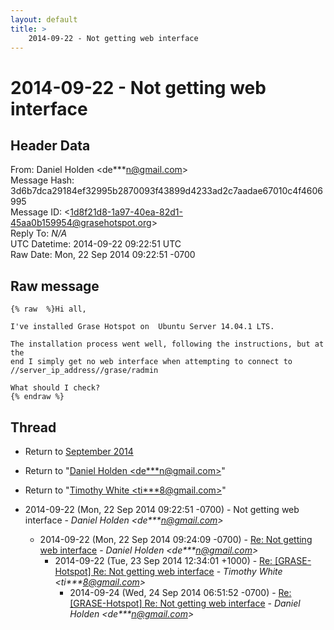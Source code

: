 ```yaml
---
layout: default
title: >
    2014-09-22 - Not getting web interface
---
```


# 2014-09-22 - Not getting web interface

## Header Data

From: Daniel Holden \<de***n@gmail.com\><br>
Message Hash: 3d6b7dca29184ef32995b2870093f43899d4233ad2c7aadae67010c4f4606995<br>
Message ID: \<1d8f21d8-1a97-40ea-82d1-45aa0b159954@grasehotspot.org\><br>
Reply To: _N/A_<br>
UTC Datetime: 2014-09-22 09:22:51 UTC<br>
Raw Date: Mon, 22 Sep 2014 09:22:51 -0700<br>

## Raw message

```
{% raw  %}Hi all,

I've installed Grase Hotspot on  Ubuntu Server 14.04.1 LTS.

The installation process went well, following the instructions, but at the 
end I simply get no web interface when attempting to connect to 
//server_ip_address//grase/radmin

What should I check?
{% endraw %}
```

## Thread

+ Return to [September 2014](/archive/2014/09)

+ Return to "[Daniel Holden <de***n<span>@</span>gmail.com>](/authors/de___n_at_gmail_com)"
+ Return to "[Timothy White <ti***8<span>@</span>gmail.com>](/authors/ti___8_at_gmail_com)"

+ 2014-09-22 (Mon, 22 Sep 2014 09:22:51 -0700) - Not getting web interface - _Daniel Holden \<de***n@gmail.com\>_
  + 2014-09-22 (Mon, 22 Sep 2014 09:24:09 -0700) - [Re: Not getting web interface](/archive/2014/09/ab0e3d70bcf41c41f77d7cfd6b8e05862322ca5796627d576ec0fb757b971ea9) - _Daniel Holden \<de***n@gmail.com\>_
    + 2014-09-22 (Tue, 23 Sep 2014 12:34:01 +1000) - [Re: [GRASE-Hotspot] Re: Not getting web interface](/archive/2014/09/bc1c307d444a94620980e2c71d3f7cf9a230ac4dba57f6f604003403fcb65b62) - _Timothy White \<ti***8@gmail.com\>_
      + 2014-09-24 (Wed, 24 Sep 2014 06:51:52 -0700) - [Re: [GRASE-Hotspot] Re: Not getting web interface](/archive/2014/09/906d21fb5ef07c00bca9705f0a73db1f90bb993e953ad1ec40e6d2d9f7c8fb63) - _Daniel Holden \<de***n@gmail.com\>_

